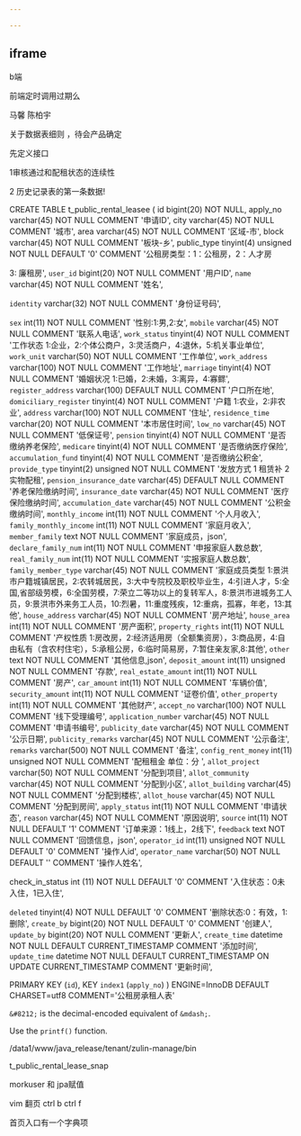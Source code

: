```yaml
---

---
```


## iframe 



 b端

前端定时调用过期么



马馨 陈柏宇



关于数据表细则 ，待会产品确定

先定义接口



1审核通过和配租状态的连续性

2 历史记录表的第一条数据!



CREATE TABLE t_public_rental_leasee (
  id bigint(20) NOT NULL,
  apply_no varchar(45) NOT NULL COMMENT '申请ID',
  city varchar(45) NOT NULL COMMENT '城市',
  area varchar(45) NOT NULL COMMENT '区域-市',
  block varchar(45) NOT NULL COMMENT '板块-乡',
  public_type tinyint(4) unsigned NOT NULL DEFAULT '0' COMMENT '公租房类型：1：公租房，2：人才房

3: 廉租房',
  `user_id` bigint(20) NOT NULL COMMENT '用户ID',
  `name` varchar(45) NOT NULL COMMENT '姓名',

  `identity` varchar(32) NOT NULL COMMENT '身份证号码',

  `sex` int(11) NOT NULL COMMENT '性别:1:男,2:女',
  `mobile` varchar(45) NOT NULL COMMENT '联系人电话',
  `work_status` tinyint(4) NOT NULL COMMENT '工作状态 1:企业，2:个体公商户，3:灵活商户，4:退休，5:机关事业单位',
  `work_unit` varchar(50) NOT NULL COMMENT '工作单位',
  `work_address` varchar(100) NOT NULL COMMENT '工作地址',
  `marriage` tinyint(4) NOT NULL COMMENT '婚姻状况 1:已婚，2:未婚，3:离异，4:寡鳏',
  `register_address` varchar(100) DEFAULT NULL COMMENT '户口所在地',
  `domiciliary_register` tinyint(4) NOT NULL COMMENT '户籍 1:农业，2:非农业',
  `address` varchar(100) NOT NULL COMMENT '住址',
  `residence_time` varchar(20) NOT NULL COMMENT '本市居住时间',
  `low_no` varchar(45) NOT NULL COMMENT '低保证号',
  `pension` tinyint(4) NOT NULL COMMENT '是否缴纳养老保险',
  `medicare` tinyint(4) NOT NULL COMMENT '是否缴纳医疗保险',
  `accumulation_fund` tinyint(4) NOT NULL COMMENT '是否缴纳公积金',
  `provide_type` tinyint(2) unsigned NOT NULL COMMENT '发放方式  1 租赁补  2  实物配租',
  `pension_insurance_date` varchar(45) DEFAULT NULL COMMENT '养老保险缴纳时间',
  `insurance_date` varchar(45) NOT NULL COMMENT '医疗保险缴纳时间',
  `accumulation_date` varchar(45) NOT NULL COMMENT '公积金缴纳时间',
  `monthly_income` int(11) NOT NULL COMMENT '个人月收入',
  `family_monthly_income` int(11) NOT NULL COMMENT '家庭月收入',
  `member_family` text NOT NULL COMMENT '家庭成员，json',
  `declare_family_num` int(11) NOT NULL COMMENT '申报家庭人数总数',
  `real_family_num` int(11) NOT NULL COMMENT '实报家庭人数总数',
  `family_member_type` varchar(45) NOT NULL COMMENT '家庭成员类型 1:景洪市户籍城镇居民，2:农转城居民，3:大中专院校及职校毕业生，4:引进人才，5:全国,省部级劳模，6:全国劳模，7:荣立二等功以上的复转军人，8:景洪市进城务工人员，9:景洪市外来务工人员，10:烈暑，11:重度残疾，12:重病，孤寡，年老，13:其他',
  `house_address` varchar(45) NOT NULL COMMENT '房产地址',
  `house_area` int(11) NOT NULL COMMENT '房产面积',
  `property_rights` int(11) NOT NULL COMMENT '产权性质 1:房改房，2:经济适用房（全额集资房），3:商品房，4:自由私有（含农村住宅），5:承租公房，6:临时简易房，7:暂住亲友家,8:其他',
  `other` text NOT NULL COMMENT '其他信息,json',
  `deposit_amount` int(11) unsigned NOT NULL COMMENT '存款',
  `real_estate_amount` int(11) NOT NULL COMMENT '房产',
  `car_amount` int(11) NOT NULL COMMENT '车辆价值',
  `security_amount` int(11) NOT NULL COMMENT '证卷价值',
  `other_property` int(11) NOT NULL COMMENT '其他财产',
  `accept_no` varchar(100) NOT NULL COMMENT '线下受理编号',
  `application_number` varchar(45) NOT NULL COMMENT '申请书编号',
  `publicity_date` varchar(45) NOT NULL COMMENT '公示日期',
  `publicity_remarks` varchar(45) NOT NULL COMMENT '公示备注',
  `remarks` varchar(500) NOT NULL COMMENT '备注',
  `config_rent_money` int(11) unsigned NOT NULL COMMENT '配租租金 单位：分 ',
  `allot_project` varchar(50) NOT NULL COMMENT '分配到项目',
  `allot_community` varchar(45) NOT NULL COMMENT '分配到小区',
  `allot_building` varchar(45) NOT NULL COMMENT '分配到楼栋',
  `allot_house` varchar(45) NOT NULL COMMENT '分配到房间',
  `apply_status` int(11) NOT NULL COMMENT '申请状态',
  `reason` varchar(45) NOT NULL COMMENT '原因说明',
  `source` int(11) NOT NULL DEFAULT '1' COMMENT '订单来源：1线上，2线下',
  `feedback` text NOT NULL COMMENT '回馈信息，json',
  `operator_id` int(11) unsigned NOT NULL DEFAULT '0' COMMENT '操作人id',
  `operator_name` varchar(50) NOT NULL DEFAULT '' COMMENT '操作人姓名',

check_in_status int (11) NOT NULL DEFAULT '0' COMMENT '入住状态：0未入住，1已入住',

`deleted` tinyint(4) NOT NULL DEFAULT '0' COMMENT '删除状态:0：有效，1:删除',
`create_by` bigint(20) NOT NULL DEFAULT '0' COMMENT '创建人',
`update_by` bigint(20) NOT NULL COMMENT '更新人',
`create_time` datetime NOT NULL DEFAULT CURRENT_TIMESTAMP COMMENT '添加时间',
`update_time` datetime NOT NULL DEFAULT CURRENT_TIMESTAMP ON UPDATE CURRENT_TIMESTAMP COMMENT '更新时间',

  PRIMARY KEY (`id`),
  KEY `index1` (`apply_no`)
) ENGINE=InnoDB  DEFAULT CHARSET=utf8 COMMENT='公租房承租人表'



`&#8212;` is the decimal-encoded equivalent of `&mdash;`.

Use the `printf()` function.

/data1/www/java_release/tenant/zulin-manage/bin

t_public_rental_lease_snap

morkuser 和 jpa赋值

vim 翻页 ctrl b ctrl f

首页入口有一个字典项
